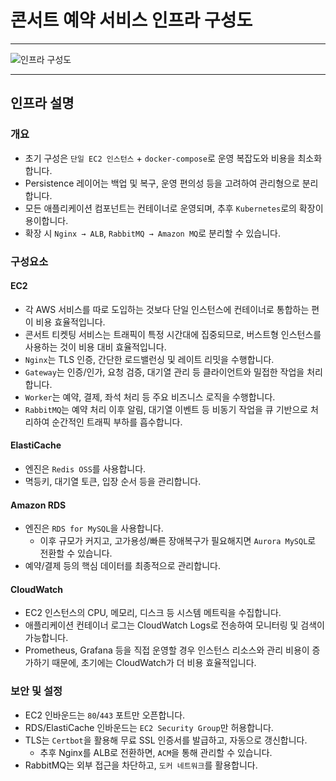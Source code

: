# 콘서트 예약 서비스 인프라 구성도

---

![인프라 구성도](infrastructure.png)

---
## 인프라 설명

### 개요
- 초기 구성은 `단일 EC2 인스턴스` + `docker-compose`로 운영 복잡도와 비용을 최소화합니다.
- Persistence 레이어는 백업 및 복구, 운영 편의성 등을 고려하여 관리형으로 분리합니다.
- 모든 애플리케이션 컴포넌트는 컨테이너로 운영되며, 추후 `Kubernetes`로의 확장이 용이합니다.
- 확장 시 `Nginx → ALB`, `RabbitMQ → Amazon MQ`로 분리할 수 있습니다.

### 구성요소
#### EC2
- 각 AWS 서비스를 따로 도입하는 것보다 단일 인스턴스에 컨테이너로 통합하는 편이 비용 효율적입니다.
- 콘서트 티켓팅 서비스는 트래픽이 특정 시간대에 집중되므로, 버스트형 인스턴스를 사용하는 것이 비용 대비 효율적입니다.
- `Nginx`는 TLS 인증, 간단한 로드밸런싱 및 레이트 리밋을 수행합니다.
- `Gateway`는 인증/인가, 요청 검증, 대기열 관리 등 클라이언트와 밀접한 작업을 처리합니다.
- `Worker`는 예약, 결제, 좌석 처리 등 주요 비즈니스 로직을 수행합니다.
- `RabbitMQ`는 예약 처리 이후 알림, 대기열 이벤트 등 비동기 작업을 큐 기반으로 처리하여 순간적인 트래픽 부하를 흡수합니다.

#### ElastiCache
- 엔진은 `Redis OSS`를 사용합니다.
- 멱등키, 대기열 토큰, 입장 순서 등을 관리합니다.

#### Amazon RDS
- 엔진은 `RDS for MySQL`을 사용합니다.
    - 이후 규모가 커지고, 고가용성/빠른 장애복구가 필요해지면 `Aurora MySQL`로 전환할 수 있습니다.
- 예약/결제 등의 핵심 데이터를 최종적으로 관리합니다.

#### CloudWatch
- EC2 인스턴스의 CPU, 메모리, 디스크 등 시스템 메트릭을 수집합니다.
- 애플리케이션 컨테이너 로그는 CloudWatch Logs로 전송하여 모니터링 및 검색이 가능합니다.
- Prometheus, Grafana 등을 직접 운영할 경우 인스턴스 리소스와 관리 비용이 증가하기 때문에, 초기에는 CloudWatch가 더 비용 효율적입니다.


### 보안 및 설정
- EC2 인바운드는 `80`/`443` 포트만 오픈합니다.
- RDS/ElastiCache 인바운드는 `EC2 Security Group`만 허용합니다.
- TLS는 `Certbot`을 활용해 무료 SSL 인증서를 발급하고, 자동으로 갱신합니다.
  - 추후 Nginx를 ALB로 전환하면, `ACM`을 통해 관리할 수 있습니다.
- RabbitMQ는 외부 접근을 차단하고, `도커 네트워크`를 활용합니다.
